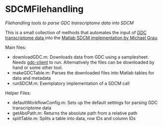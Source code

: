 # SDCMFilehandling
*Filehandling tools to parse GDC transcriptome data into SDCM*

This is a small collection of methods that automates the input of [GDC transcriptome data ](https://gdc.cancer.gov/) 
into the [Matlab SDCM implementation by Michael Grau](https://github.com/GrauLab/SDCM).

Main files:
* downloadGDC.m: Downloads data from GDC using a samplesheet. Needs [gdc-client](https://gdc.cancer.gov/access-data/gdc-data-transfer-tool) to run. Alternatively the files can be downloaded by hand or some other tool.
* makeGDCTable.m: Parses the downloaded files into Matlab tables for data and metadata
* runSDCM.m: Exemplatory implementation of a SDCM call

Helper Files:
* defaultWorkflowConfig.m: Sets up the default settings for parsing GDC transcriptome data
* getAbsPath.m: Returns the absolute path from a relative path
* splitTable.m: Splits a table into data, row IDs and column IDs
